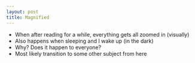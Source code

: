 ```yaml
---
layout: post
title: Magnified
---
```


- When after reading for a while, everything gets all zoomed in (visually)
- Also happens when sleeping and I wake up (in the dark)
- Why? Does it happen to everyone?
- Most likely transition to some other subject from here
